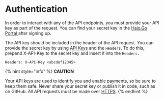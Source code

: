 # Authentication

In order to interact with any of the API endpoints, you must provide your API key as part of the request. You can find your secret key in the [Halo.Go Portal ](https://go.merchantportal.prod.haloplus.io/auth/login)after signing up.

The API key should be included in the header of the API request. You can provide the secret key by using [API Keys](https://swagger.io/docs/specification/authentication/api-keys/) and the `Headers`. To do this, prepend X-API-Key to the secret key and insert it into the `Headers.`

```
Headers: X-API-Key <abcdef12345>
```

{% hint style="info" %}
**CAUTION**

Your API keys are used to identify you and enable payments, so be sure to keep them safe. Never share your secret key or publish it in code, such as on GitHub. All API requests must be made over [HTTPS](http://en.wikipedia.org/wiki/HTTP\_Secure).
{% endhint %}



